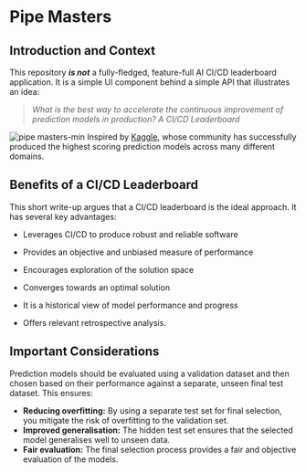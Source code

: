 # Pipe Masters

## Introduction and Context

This repository ***is not*** a fully-fledged, feature-full AI CI/CD leaderboard application. It is a simple UI component behind a simple API that illustrates an idea:

> *What is the best way to accelerate the continuous improvement of prediction models in production? A CI/CD Leaderboard*

![pipe masters-min](https://github.com/TimothySimons/pipe-masters/assets/42070232/7bfea8e7-279e-4dfb-9a7d-6841daaafd51)
Inspired by [Kaggle](https://www.kaggle.com/), whose community has successfully produced the highest scoring prediction models across many different domains.

## Benefits of a CI/CD Leaderboard

This short write-up argues that a CI/CD leaderboard is the ideal approach. It has several key advantages:

* Leverages CI/CD to produce robust and reliable software
* Provides an objective and unbiased measure of performance

* Encourages exploration of the solution space
* Converges towards an optimal solution

* It is a historical view of model performance and progress
* Offers relevant retrospective analysis.

## Important Considerations

Prediction models should be evaluated using a validation dataset and then chosen based on their performance against a separate, unseen final test dataset. This ensures:

- **Reducing overfitting:** By using a separate test set for final selection, you mitigate the risk of overfitting to the validation set.
- **Improved generalisation:** The hidden test set ensures that the selected model generalises well to unseen data.
- **Fair evaluation:** The final selection process provides a fair and objective evaluation of the models.

